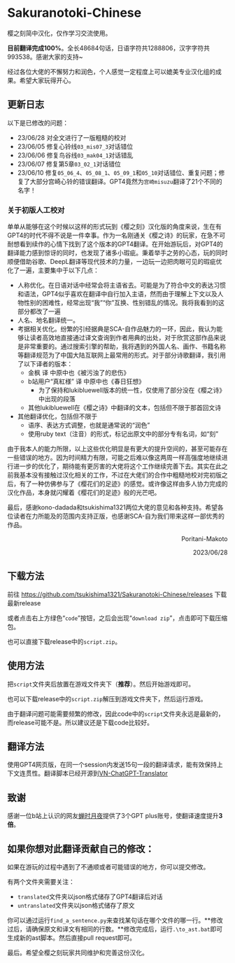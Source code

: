 # Sakuranotoki-Chinese
樱之刻简中汉化，仅作学习交流使用。

**目前翻译完成100%**。全长48684句话，日语字符共1288806，汉字字符共993538。感谢大家的支持~

经过各位大佬的不懈努力和润色，个人感觉一定程度上可以媲美专业汉化组的成果。希望大家玩得开心。

## 更新日志
以下是已修改的问题：

- 23/06/28 对全文进行了一版粗糙的校对
- 23/06/05 修复心铃线`03_mis07_3`对话错位
- 23/06/06 修复鸟谷线`03_mak04_1`对话错乱
- 23/06/07 修复第5章`03_02_1`对话错位
- 23/06/10 修复`05_06_4`、`05_08_1`、`05_09_1`和`05_10`对话错位、重复问题；修复了大部分宫崎心铃的错误翻译。GPT4竟然为`宫崎misuzu`翻译了21个不同的名字！

### 关于初版人工校对
单单从能够在这个时候以这样的形式玩到《樱之刻》汉化版的角度来说，生在有GPT4的时代不得不说是一件幸事。作为一名刚通关《樱之诗》的玩家，在急不可耐想看到续作的心情下找到了这个版本的GPT4翻译。在开始游玩后，对GPT4的翻译能力感到惊讶的同时，也发现了诸多小瑕疵。秉着举手之劳的心态，玩的同时顺便借助谷歌、DeepL翻译等现代技术的力量，一边玩一边把肉眼可见的瑕疵优化了一遍，主要集中于以下几点：
- 人称优化。在日语对话中经常会将主语省去。可能是为了符合中文的表达习惯和语法，GPT4似乎喜欢在翻译中自行加入主语，然而由于理解上下文以及人物性别的困难性，经常出现“我”“你”互换、性别错乱的情况。我将我看到的这部分都改了一遍
- 人名、地名翻译统一。
- 考据相关优化。纷繁的引经据典是SCA-自作品魅力的一环，因此，我认为能够让读者高效地直接通过译文查询到作者用典的出处，对于欣赏这部作品来说是非常重要的。通过搜索引擎的帮助，我将遇到的外国人名、画作、书籍名称等翻译规范为了中国大陆互联网上最常用的形式。对于部分诗歌翻译，我引用了以下译者的版本：
    - 金枫 译 中原中也《被污浊了的悲伤》
    - b站用户“真紅様” 译 中原中也《春日狂想》
        - 为了保持和lukibluewell版本的统一性，仅使用了部分没在《樱之诗》中出现的段落
    - 其他lukibluewell在《樱之诗》中翻译的文本，包括但不限于那首回文诗
- 其他翻译优化，包括但不限于
    - 语序、表达方式调整，也就是通常说的“润色”
    - 使用ruby text（注音）的形式，标记出原文中的部分专有名词，如“刻”

由于我本人的能力所限，以上这些优化明显是有更大的提升空间的，甚至可能存在一些错误的地方。因为时间精力有限，可能之后难以像这两周一样高强度地继续进行进一步的优化了，期待能有更厉害的大佬将这个工作继续完善下去。其实在此之前我基本没有接触过汉化相关的工作，不过在大佬们的合作中粗糙地校对完初版之后，有了一种仿佛参与了《樱花们的足迹》的感觉。或许像这样由多人协力完成的汉化作品，本身就闪耀着《樱花们的足迹》般的光芒吧。

最后，感谢kono-dadada和tsukishima1321两位大佬的意见和各种支持。希望各位读者在力所能及的范围内支持正版，也感谢SCA-自为我们带来这样一部优秀的作品。
<div align="right">
  Poritani-Makoto

  2023/06/28
</div>

## 下载方法

前往 https://github.com/tsukishima1321/Sakuranotoki-Chinese/releases 下载最新release

或者点击右上方绿色“`code`”按钮，之后会出现“`download zip`”，点击即可下载压缩包。

也可以直接下载release中的`script.zip`。

## 使用方法

把`script`文件夹后放置在游戏文件夹下（**推荐**）。然后开始游戏即可。

也可以下载release中的`script.zip`解压到游戏文件夹下，然后运行游戏。

由于翻译问题可能需要频繁的修改，因此code中的`script`文件夹永远是最新的，而release可能不是。所以建议还是下载code比较好。

## 翻译方法

使用GPT4网页版，在同一个session内发送15句一段的翻译请求，能有效保持上下文连贯性。翻译脚本已经开源到[VN-ChatGPT-Translator](https://github.com/kono-dada/VN-ChatGPT-Translator)

## 致谢

感谢一位b站上认识的网友[蝉时月夜](https://space.bilibili.com/13732795)提供了3个GPT plus账号，使翻译速度提升**3倍**。

## **如果你想对此翻译贡献自己的修改**：

如果在游玩的过程中遇到了不通顺或者可能错误的地方，你可以提交修改。

有两个文件夹需要关注：
- `translated`文件夹以json格式储存了GPT4翻译后对话
- `untranslated`文件夹以json格式储存了原文

你可以通过运行`find_a_sentence.py`来查找某句话在哪个文件的哪一行。**修改过后，请确保原文和译文有相同的行数。**修改完成后，运行`.\to_ast.bat`即可生成新的ast脚本。然后直接pull request即可。

最后。希望全樱之刻玩家共同维护和完善这份汉化。

